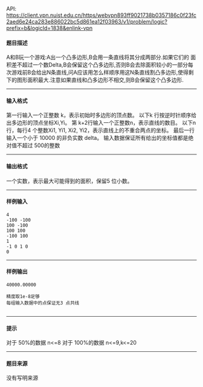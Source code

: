 API: https://client.vpn.nuist.edu.cn/https/webvpn893ff9021738b0357186c0f23fc2aed6e24ca283e886022bc5d861ea12f03963/v1/problem/logic?prefix=b&logicId=1838&enlink-vpn

#### 题目描述

A和B玩一个游戏:A出一个凸多边形,B会用一条直线将其分成两部分.如果它们的 面积差不超过一个数Delta,B会保留这个凸多边形,否则B会去除面积较小的一部分每次游戏前B会给出N条直线,问A应该用怎么样顺序用这N条直线割凸多边形,使得剩下的图形面积最大.注意如果直线和凸多边形不相交,则B会保留这个凸多边形.

---

#### 输入格式

第一行输入一个正整数 k，表示初始时多边形的顶点数。 以下k 行按逆时针顺序给出多边形的顶点坐标Xi,Yi。 第 k+2行输入一个正整数n，表示直线的数目。 以下n 行，每行4 个整数Xi1, Yi1, Xi2, Yi2，表示直线上的不重合两点的坐标。 最后一行输入一个小于 10000 的非负实数 delta。 输入数据保证所有给出的坐标值都是绝对值不超过 500的整数

---

#### 输出格式

一个实数，表示最大可能得到的面积，保留5 位小数。

---

#### 样例输入
```
4 
-100 -100 
100 -100 
100 100 
-100 100 
1 
-1 0 1 0 
0 

```

---

#### 样例输出
```
40000.00000 
 
精度取1e-8足够 
每组输入数据中的点保证无3 点共线 
 

```

---

#### 提示

对于 50%的数据 n<=8 对于 100%的数据 n<=9,k<=20

---

#### 题目来源

没有写明来源